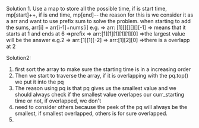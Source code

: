 Solution 1.
Use a map to store all the possible time,
if is start time, mp[start]++, if is end time, mp[end]--
the reason for this is we consider it as a arr and want to use prefix sum to solve the problem.
when starting to add the sums, arr[i] = arr[i-1]+nums[i]
e.g. => arr: [1][][][][][-1]
     => means that it starts at 1 and ends at 6
     =>prefix => arr:[1][1][1][1][1][0]
     =>the largest value will be the answer
 e.g.2 => arr:[1][1][-2]
        => arr:[1][2][0]
        =>there is a overlapp at 2


Solution2:
  1.  first sort the array to make sure the starting time is in a increasing order
  2.  Then we start to traverse the array, if it is overlapping with the pq.top() we put it into the pq
  3.  The reason using pq is that pq gives us the smallest value and we should always check if the smallest value overlapes our curr_starting time or not, if overlapped, we don't
  4.    need to consider others because the peek of the pq will always be the smallest, if smallest overlapped, others is for sure overlapped.
  5.    
